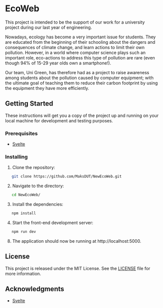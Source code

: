# EcoWeb

This project is intended to be the support of our work for a university project during our last year of engineering.

Nowadays, ecology has become a very important issue for students. They are educated from the beginning of their schooling about the dangers and consequences of climate change, and learn actions to limit their own pollution. However, in a world where computer science plays such an important role, eco-actions to address this type of pollution are rare (even though 94% of 15-29 year olds own a smartphone!). 

Our team, Uni Green, has therefore had as a project to raise awareness among students about the pollution caused by computer equipment; with the ultimate goal of teaching them to reduce their carbon footprint by using the equipment they have more efficiently.



## Getting Started

These instructions will get you a copy of the project up and running on your local machine for development and testing purposes.

### Prerequisites

- [Svelte](https://github.com/sveltejs/svelte)

### Installing

1. Clone the repository:
```bash
   git clone https://github.com/MaksDUT/NewEcoWeb.git
```

2. Navigate to the directory:
```bash
   cd NewEcoWeb/
```

3. Install the dependencies:
```bash
   npm install
```

4. Start the front-end development server:
```bash
   npm run dev
```


8. The application should now be running at http://localhost:5000.


## License

This project is released under the MIT License. See the [LICENSE](LICENSE) file for more information.

## Acknowledgments

- [Svelte](https://svelte.dev/)